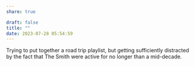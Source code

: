 ```yaml
---
share: true

draft: false
title: ""
date: 2023-07-28 05:54:59
---
```


Trying to put together a road trip playlist, but getting sufficiently distracted by the fact that The Smith were active for no longer than a mid-decade.
